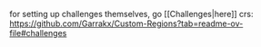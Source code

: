 for setting up challenges themselves, go [[Challenges|here]]
crs:
https://github.com/Garrakx/Custom-Regions?tab=readme-ov-file#challenges
